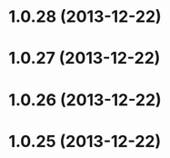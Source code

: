 # 1.0.28 (2013-12-22)



# 1.0.27 (2013-12-22)



# 1.0.26 (2013-12-22)



# 1.0.25 (2013-12-22)



